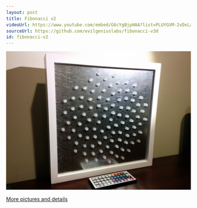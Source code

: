 ```yaml
---
layout: post
title: Fibonacci v2
videoUrl: https://www.youtube.com/embed/G6cYgBjpHAA?list=PLUYGVM-2vDxLanVedYG1cMMBDzuQ_ecQd
sourceUrl: https://github.com/evilgeniuslabs/fibonacci-v3d
id: fibonacci-v2
---
```


<img src="/images/Fibonacci-V2.jpg" class="img-responsive" alt="Fibonacci v2" />

[More pictures and details](https://goo.gl/photos/TA2RXFS82G9uapnJA)
